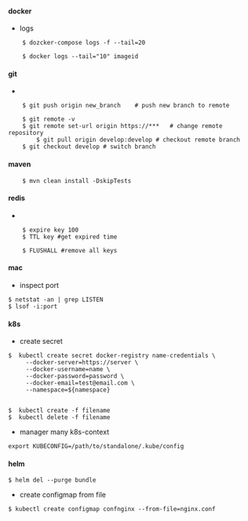 #### docker
- logs
```
	$ dozcker-compose logs -f --tail=20

	$ docker logs --tail="10" imageid
```

#### git

- 
```
	$ git push origin new_branch    # push new branch to remote
	
	$ git remote -v
	$ git remote set-url origin https://***   # change remote repository
        $ git pull origin develop:develop # checkout remote branch
	$ git checkout develop # switch branch

```

#### maven

```
	$ mvn clean install -DskipTests
```

#### redis
- 
```
	$ expire key 100
	$ TTL key #get expired time 

	$ FLUSHALL #remove all keys
```

#### mac

- inspect port
```
$ netstat -an | grep LISTEN
$ lsof -i:port
```

#### k8s

- create secret 
```
$  kubectl create secret docker-registry name-credentials \
 	 --docker-server=https://server \
	 --docker-username=name \
	 --docker-password=password \
	 --docker-email=test@email.com \
	 --namespace=${namespace}


$  kubectl create -f filename
$  kubectl delete -f filename
```

- manager many k8s-context
```
export KUBECONFIG=/path/to/standalone/.kube/config
```

#### helm
```
$ helm del --purge bundle
```










- create configmap from file
```
$ kubectl create configmap confnginx --from-file=nginx.conf
```




